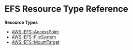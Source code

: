 # EFS Resource Type Reference<a name="AWS_EFS"></a>

**Resource Types**
+ [AWS::EFS::AccessPoint](aws-resource-efs-accesspoint.md)
+ [AWS::EFS::FileSystem](aws-resource-efs-filesystem.md)
+ [AWS::EFS::MountTarget](aws-resource-efs-mounttarget.md)